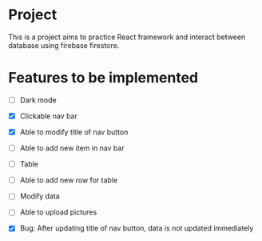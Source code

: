 # Project

This is a project aims to practice React framework and interact between database using firebase firestore.

# Features to be implemented

- [ ] Dark mode

- [x] Clickable nav bar

- [x] Able to modify title of nav button

- [ ] Able to add new item in nav bar

- [ ] Table

- [ ] Able to add new row for table

- [ ] Modify data

- [ ] Able to upload pictures

- [x] Bug: After updating title of nav button, data is not updated immediately